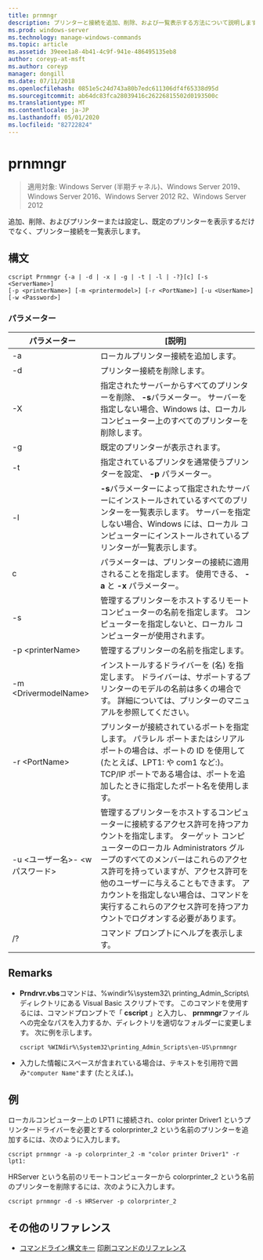 ```yaml
---
title: prnmngr
description: プリンターと接続を追加、削除、および一覧表示する方法について説明します。
ms.prod: windows-server
ms.technology: manage-windows-commands
ms.topic: article
ms.assetid: 39eee1a8-4b41-4c9f-941e-486495135eb8
author: coreyp-at-msft
ms.author: coreyp
manager: dongill
ms.date: 07/11/2018
ms.openlocfilehash: 0851e5c24d743a80b7edc611306df4f65338d95d
ms.sourcegitcommit: ab64dc83fca28039416c26226815502d0193500c
ms.translationtype: MT
ms.contentlocale: ja-JP
ms.lasthandoff: 05/01/2020
ms.locfileid: "82722824"
---
```

# <a name="prnmngr"></a>prnmngr

> 適用対象: Windows Server (半期チャネル)、Windows Server 2019、Windows Server 2016、Windows Server 2012 R2、Windows Server 2012

追加、削除、およびプリンターまたは設定し、既定のプリンターを表示するだけでなく、プリンター接続を一覧表示します。

## <a name="syntax"></a>構文
```
cscript Prnmngr {-a | -d | -x | -g | -t | -l | -?}[c] [-s <ServerName>] 
[-p <printerName>] [-m <printermodel>] [-r <PortName>] [-u <UserName>] 
[-w <Password>]
```

### <a name="parameters"></a>パラメーター

|           パラメーター           |                                                                                                                                                                                        [説明]                                                                                                                                                                                        |
|-------------------------------|-------------------------------------------------------------------------------------------------------------------------------------------------------------------------------------------------------------------------------------------------------------------------------------------------------------------------------------------------------------------------------------------|
|              -a               |                                                                                                                                                                             ローカルプリンター接続を追加します。                                                                                                                                                                              |
|              -d               |                                                                                                                                                                               プリンター接続を削除します。                                                                                                                                                                               |
|              -X               |                                                                                                               指定されたサーバーからすべてのプリンターを削除、 **-s**パラメーター。 サーバーを指定しない場合、Windows は、ローカル コンピューター上のすべてのプリンターを削除します。                                                                                                               |
|              -g               |                                                                                                                                                                               既定のプリンターが表示されます。                                                                                                                                                                               |
|              -t               |                                                                                                                                                        指定されているプリンタを通常使うプリンターを設定、 **-p** パラメーター。                                                                                                                                                         |
|              -l               |                                                                                                         **-s**パラメーターによって指定されたサーバーにインストールされているすべてのプリンターを一覧表示します。 サーバーを指定しない場合、Windows には、ローカル コンピューターにインストールされているプリンターが一覧表示します。                                                                                                         |
|               c               |                                                                                                                                      パラメーターは、プリンターの接続に適用されることを指定します。 使用できる、 **-a** と **-x** パラメーター。                                                                                                                                      |
|        -s<ServerName>        |                                                                                                                  管理するプリンターをホストするリモート コンピューターの名前を指定します。 コンピューターを指定しないと、ローカル コンピューターが使用されます。                                                                                                                  |
|       -p \<printerName>       |                                                                                                                                                                管理するプリンターの名前を指定します。                                                                                                                                                                 |
|     -m \<DrivermodelName>     |                                                                                                          インストールするドライバーを (名) を指定します。 ドライバーは、サポートするプリンターのモデルの名前は多くの場合です。 詳細については、プリンターのマニュアルを参照してください。                                                                                                           |
|        -r \<PortName>         |                                                                         プリンターが接続されているポートを指定します。 パラレル ポートまたはシリアル ポートの場合は、ポートの ID を使用して (たとえば、LPT1: や com1 など:)。 TCP/IP ポートである場合は、ポートを追加したときに指定したポート名を使用します。                                                                          |
| -u \<ユーザー名>- \<w パスワード> | 管理するプリンターをホストするコンピューターに接続するアクセス許可を持つアカウントを指定します。 ターゲット コンピューターのローカル Administrators グループのすべてのメンバーはこれらのアクセス許可を持っていますが、アクセス許可を他のユーザーに与えることもできます。 アカウントを指定しない場合は、コマンドを実行するこれらのアクセス許可を持つアカウントでログオンする必要があります。 |
|              /?               |                                                                                                                                                                           コマンド プロンプトにヘルプを表示します。                                                                                                                                                                            |

## <a name="remarks"></a>Remarks
-   **Prndrvr.vbs**コマンドは、%windir%\system32\ printing_Admin_Scripts\\ <language>ディレクトリにある Visual Basic スクリプトです。 このコマンドを使用するには、コマンドプロンプトで「 **cscript** 」と入力し、 **prnmngr**ファイルへの完全なパスを入力するか、ディレクトリを適切なフォルダーに変更します。 次に例を示します。
    ```
    cscript %WINdir%\System32\printing_Admin_Scripts\en-US\prnmngr
    ```
-   入力した情報にスペースが含まれている場合は、テキストを引用符で囲み`"computer Name"`ます (たとえば、)。

## <a name="examples"></a><a name="BKMK_examples"></a>例
ローカルコンピューター上の LPT1 に接続され、color printer Driver1 というプリンタードライバーを必要とする colorprinter_2 という名前のプリンターを追加するには、次のように入力します。
```
cscript prnmngr -a -p colorprinter_2 -m "color printer Driver1" -r lpt1:
```
HRServer という名前のリモートコンピューターから colorprinter_2 という名前のプリンターを削除するには、次のように入力します。
```
cscript prnmngr -d -s HRServer -p colorprinter_2 
```

## <a name="additional-references"></a>その他のリファレンス
- [コマンドライン構文キー](command-line-syntax-key.md)
[印刷コマンドのリファレンス](print-command-reference.md)
